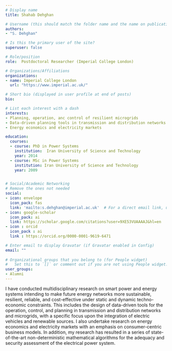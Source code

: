 ```yaml
---
# Display name
title: Shahab Dehghan

# Username (this should match the folder name and the name on publications)
authors:
- "S. Dehghan"

# Is this the primary user of the site?
superuser: false

# Role/position
role:  Postdoctoral Researcher (Imperial College London)

# Organizations/Affiliations
organizations:
- name: Imperial College London
  url: "https://www.imperial.ac.uk/"

# Short bio (displayed in user profile at end of posts)
bio: 

# List each interest with a dash
interests:
- Planning, operation, anc control of resilient microgrids
- Data-driven planning tools in transmission and distribution networks
- Energy economics and electricity markets

education:
  courses:
  - course: PhD in Power Systems
    institution:  Iran University of Science and Technology
    year: 2014
  - course: MSc in Power Systems
    institution: Iran University of Science and Technology
    year: 2009


# Social/Academic Networking
# Remove the ones not needed
social:
- icon: envelope
  icon_pack: fas
  link: 'mailto:s.dehghan@imperial.ac.uk'  # For a direct email link, use "mailto:test@example.org".
- icon: google-scholar
  icon_pack: ai
  link: https://scholar.google.com/citations?user=9XE53VUAAAAJ&hl=en
- icon : orcid
  icon_pack : ai
  link : https://orcid.org/0000-0001-9619-6471

# Enter email to display Gravatar (if Gravatar enabled in Config)
email: ""
  
# Organizational groups that you belong to (for People widget)
#   Set this to `[]` or comment out if you are not using People widget.
user_groups:
- Alumni
---
```


I have conducted multidisciplinary research on smart power and energy systems intending to make future energy networks more sustainable, resilient, reliable, and cost-effective under static and dynamic techno-economic constraints. This includes the design of data-driven tools for the operation, control, and planning in transmission and distribution networks and microgrids, with a specific focus upon the integration of electric vehicles and renewable sources. I also undertake research on energy economics and electricity markets with an emphasis on consumer-centric business models. In addition, my research has resulted in a series of state-of-the-art non-deterministic mathematical algorithms for the adequacy and security assessment of the electrical power system. 


